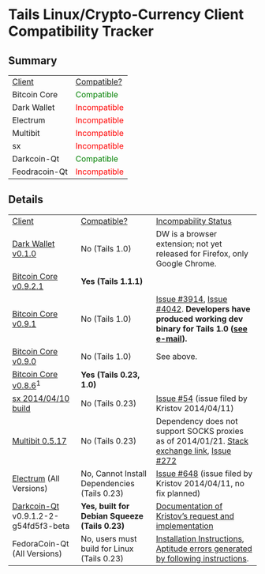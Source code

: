 Tails Linux/Crypto-Currency Client Compatibility Tracker
========================================================

## Summary
<table>
<tr>
<td><u>Client</u></td>
<td><u>Compatible?</u></td>
</tr>
<tr>
<td>Bitcoin Core</td>
<td><font color="green">Compatible</color></td>
</tr>
<tr>
<td>Dark Wallet</td>
<td><font color="red">Incompatible</font></td>
</tr>
<tr>
<td>Electrum</td>
<td><font color="red">Incompatible</font></td>
</tr>
<tr>
<td>Multibit</td>
<td><font color="red">Incompatible</font></td>
</tr>
<tr>
<td>sx</td>
<td><font color="red">Incompatible</font></td>
</tr>
<tr>
<td>Darkcoin-Qt</td>
<td><font color="green">Compatible</color></td>
</tr>
<tr>
<td>Feodracoin-Qt</td>
<td><font color="red">Incompatible</font></td>
</tr>
</table>

## Details
<table>
<tr>
<td><u>Client</u></td>
<td><u>Compatible?</u></td>
<td><u>Incompability Status</u></td>
<tr>
<td><a href="http://darkwallet.is">Dark Wallet v0.1.0</a></td>
<td>No (Tails 1.0)</td>
<td>DW is a browser extension; not yet released for Firefox, only Google Chrome.</td>
</tr>
<tr>
<td><a href="https://bitcoin.org/en/release/v0.9.2.1">Bitcoin Core v0.9.2.1</a></td>
<td><strong>Yes (Tails 1.1.1)</strong></td>
<td></td>
</tr>
<tr>
<td><a href="https://bitcoin.org/en/release/v0.9.1">Bitcoin Core v0.9.1</a></td>
<td>No (Tails 1.0)</td>
<td><a href="https://github.com/bitcoin/bitcoin/pull/3914">Issue #3914</a>, <a href="https://github.com/bitcoin/bitcoin/pull/4042">Issue #4042</a>. <strong>Developers have produced working dev binary for Tails 1.0 (<a href="sourceforge.net/p/bitcoin/mailman/message/32284664/">see e-mail</a>).</strong></td>
</tr>
<tr>
<td><a href="https://bitcoin.org/en/release/v0.9.0">Bitcoin Core v0.9.0</a></td>
<td>No (Tails 1.0)</td>
<td>See above.</td>
</tr>
<tr>
<td><a href="https://bitcoin.org/en/release/v0.8.6">Bitcoin Core v0.8.6</a><sup>1</sup></td>
<td><b>Yes (Tails 0.23, 1.0)</b></td>
<td></td>
</tr>
<tr>
<td><a href="https://github.com/spesmilo/sx/commit/c6768c37461217fd69f5a3f6ba239c9993b814ae">sx 2014/04/10 build</a></td>
<td>No (Tails 0.23)</td>
<td><a href="https://github.com/spesmilo/sx/issues/54">Issue #54</a> (issue filed by Kristov 2014/04/11)</td>
</tr>
<tr>
<td><a href="https://multibit.org/releases/multibit-0.5.17/release.txt">Multibit 0.5.17</a></td>
<td>No (Tails 0.23)</td>
<td>Dependency does not support SOCKS proxies as of 2014/01/21. <a href="http://bitcoin.stackexchange.com/questions/12840/can-multibit-be-set-to-use-a-socks-proxy-on-osx">Stack exchange link</a>, <a href="https://github.com/jim618/multibit/issues/272">Issue #272</a></td>
</tr>
<tr>
<td><a href="https://electrum.org/">Electrum</a> (All Versions)</td>
<td>No, Cannot Install Dependencies (Tails 0.23)</td>
<td><a href="https://github.com/spesmilo/electrum/issues/648"> Issue #648</a> (issue filed by Kristov 2014/04/11, no fix planned)</td>
</tr>
<tr>
<td><a href="http://darkcoin.io/downloads/Darkcoin_squeeze_32bit.tar.gz&quot;">Darkcoin-Qt</a> v0.9.1.2-2-g54fd5f3-beta</td>
<td><b>Yes, built for Debian Squeeze (Tails 0.23)</b></td>
<td><a href="http://www.reddit.com/r/DRKCoin/comments/22z3ee/build_darkcoin_for_tails_linux/">Documentation of Kristov&#8217;s request and implementation</a></td>
</tr>
<tr>
<td><a>FedoraCoin-Qt</a> (All Versions)</td>
<td>No, users must build for Linux (Tails 0.23)</td>
<td><a href="https://github.com/fedoracoin/fedoracoin/blob/master/doc/readme-qt.rst">Installation Instructions</a>, <a href="http://paste.ubuntu.com/7247896/">Aptitude errors generated by following instructions</a>.</td>
</tr>
</table>
